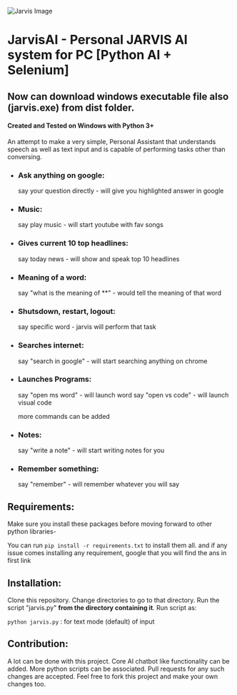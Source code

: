 ![Jarvis Image](https://static.wikia.nocookie.net/marvelcinematicuniverse/images/b/b0/JuARaVeInSy.png/)

# JarvisAI - Personal JARVIS AI system for PC [Python AI + Selenium]

## Now can download windows executable file also (jarvis.exe) from dist folder.

#### Created and Tested on Windows with Python 3+

An attempt to make a very simple, Personal Assistant that understands speech as well as text input and is capable of performing tasks other than conversing.

- ### Ask anything on google:

  say your question directly - will give you highlighted answer in google

- ### Music:

  say play music - will start youtube with fav songs

- ### Gives current 10 top headlines:

  say today news - will show and speak top 10 headlines

- ### Meaning of a word:

  say "what is the meaning of \*\*" - would tell the meaning of that word

- ### Shutsdown, restart, logout:

  say specific word - jarvis will perform that task

- ### Searches internet:

  say "search in google" - will start searching anything on chrome

- ### Launches Programs:

  say "open ms word" - will launch word
  say "open vs code" - will launch visual code

  more commands can be added

- ### Notes:

  say "write a note" - will start writing notes for you

- ### Remember something:
  say "remember" - will remember whatever you will say

## Requirements:

Make sure you install these packages before moving forward to other python libraries-

You can run `pip install -r requirements.txt` to install them all.
and
if any issue comes installing any requirement, google that you will find the ans in first link

## Installation:

Clone this repository. Change directories to go to that directory. Run the script "jarvis.py" **from the directory containing it**.
Run script as:

`python jarvis.py` : for text mode (default) of input

## Contribution:

A lot can be done with this project. Core AI chatbot like functionality can be added. More python scripts can be associated. Pull requests for any such changes are accepted. Feel free to fork this project and make your own changes too.
